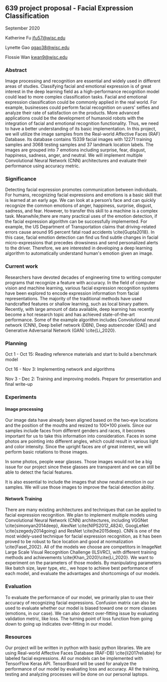 
## 639 project proposal - Facial Expression Classification

September 2020

Katherine Fu jfu57@wisc.edu

Lynette Gao qgao38@wisc.edu

Flossie Wan kwan9@wisc.edu

### Abstract

Image processing and recognition are essential and widely used in different areas of studies. Classifying facial and emotional expression is of great interest in the deep learning field as a high-performance recognition model could lead to more complex classification tasks. Facial and emotional expression classification could be commonly applied in the real world. For example, businesses could perform facial recognition on users' selfies and analyze their rate of satisfaction on the products. More advanced applications could be the development of humanoid robots with the integration of facial and emotional recognition functionality. Thus, we need to have a better understanding of its basic implementation. In this project, we will utilize the image samples from the Real-world Affective Faces (RAF) Database. Its database contains 15339 facial images with 12271 training samples and 3068 testing samples and 37 landmark location labels. The images are grouped into 7 emotions including surprise, fear, disgust, happiness, sadness, anger, and neutral. We will implement multiple Convolutional Neural Network (CNN) architectures and evaluate their performance using accuracy metric.  

### Significance
Detecting facial expression promotes communication between individuals. For humans, recognizing facial expressions and emotions is a basic skill that is learned at an early age. We can look at a person’s face and can quickly recognize the common emotions of anger, happiness, surprise, disgust, sadness, and fear. However, to transfer this skill to a machine is a complex task. Meanwhile,there are many practical uses of the emotion detection, if the facial expression algorithm can be successfully implemented. For example, the US Department of Transportation claims that driving-related errors cause around 95 percent fatal road accidents \cite{Gupta2018}. In this case, facial emotion detection can find us find subtle changes in facial micro-expressions that precedes drowsiness and send personalized alerts to the driver. Therefore, we are interested in developing a deep learning algorithm to automatically understand human's emotion given an image.

### Current work
Researchers have devoted decades of engineering time to writing computer programs that recognize a feature with accuracy. In the field of computer vision and machine learning, various facial expression recognition  systems have been explored to encode expression information from facial representations. The majority of the traditional methods have used handcrafted features or shallow learning, such as local binary pattern. Recently, with large amount of data available, deep learning has recently become a hot research topic and has achieved state-of-the-art performance. Some of the example algorithm includes Convolutional neural network (CNN), Deep belief network (DBN), Deep autoencoder (DAE) and Generative Adversarial Network (GAN) \cite{Li_2020}.

### Planning
Oct 1 - Oct 15:  Reading reference materials and start to build a benchmark model 

Oct 16 - Nov 3: Implementing network and algorithms

Nov 3 - Dec 2: Training and improving models. Prepare for presentation and final write-up

### Experiments
#### Image processing
Our image data have already been aligned based on the two-eye locations and the position of the mouths and resized to 100*100 pixels. Since our samples include faces from different genders and races, it becomes important for us to take this information into consideration. Faces in some photos are pointing into different angles, which could result in various light and color intensity. Since the upright faces are of great interest, we will perform basic rotations to those images. 

In some photos, people wear glasses. Those images would not be a big issue for our project since these glasses are transparent and we can still be able to detect the facial features. 

It is also essential to include the images that show neutral emotion in our samples. We will use those images to improve the facial detection ability.

#### Network Training
There are many existing architectures and techniques that can be applied to facial expression recognition. We plan to implement multiple models using Convolutional Neural Network (CNN) architectures, including VGGNet \cite{simonyan2014deep}, AlexNet \cite{NIPS2012_4824}, GoogLeNet \cite{szegedy2014going} and ResNet \cite{he2015deep}. CNN is one of the most widely-used technique for facial expression recognition, as it has been proved to be robust to face location and good at normalization \cite{Fasel_2002}. All of the models we choose are competitors in ImageNet Large Scale Visual Recognition Challenge (ILSVRC), with different training methods and achievements \cite{Khan_2020}\cite{Li_2020}. We want to experiment on the parameters of those models. By manipulating parameters like batch size, layer type, etc., we hope to achieve best performance of each model, and evaluate the advantages and shortcomings of our models.

### Evaluation
To evaluate the performance of our model, we primarily plan to use their accuracy of recognizing facial expressions.  Confusion matrix can also be used to evaluate whether our model is biased toward one or more classes (emotions, in our case). We can also detect over-fitting issue by evaluating validation metric, like loss. The turning point of loss function from going down to going up indicates over-fitting in our model.

### Resources
Our project will be written in python with basic python libraries. We are using Real-world Affective Faces Database (RAF-DB) \cite{li2017reliable} for labeled facial expressions. All our models can be implemented with TensorFlow Keras API. TensorBoard will be used for analyze the performance of our model by evaluating loss and accuracy. All the training, testing and analyzing processes will be done on our personal laptops.
